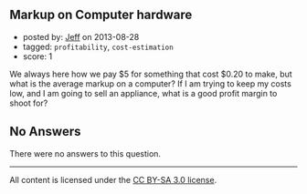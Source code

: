 ## Markup on Computer hardware

- posted by: [Jeff](https://stackexchange.com/users/-1/27636-jeff) on 2013-08-28
- tagged: `profitability`, `cost-estimation`
- score: 1

We always here how we pay $5 for something that cost $0.20 to make, but what is the average markup on a computer? If I am trying to keep my costs low, and I am going to sell an appliance, what is a good profit margin to shoot for?

## No Answers

There were no answers to this question.


---

All content is licensed under the [CC BY-SA 3.0 license](https://creativecommons.org/licenses/by-sa/3.0/).
